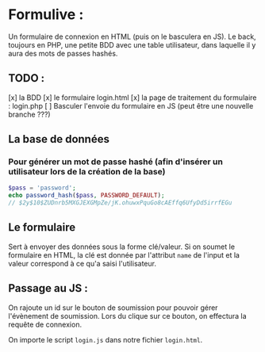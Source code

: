 # Formulive : 
Un formulaire de connexion en HTML (puis on le basculera en JS). 
Le back, toujours en PHP, une petite BDD avec une table utilisateur, dans laquelle il y aura des mots de passes hashés. 

## TODO : 
 [x] la BDD
 [x] le formulaire login.html
 [x] la page de traitement du formulaire : login.php
 [ ] Basculer l'envoie du formulaire en JS (peut être une nouvelle branche ???)

## La base de données

### Pour générer un mot de passe hashé (afin d'insérer un utilisateur lors de la création de la base)
```php
$pass = 'password'; 
echo password_hash($pass, PASSWORD_DEFAULT); 
// $2y$10$ZUDnrb5MXGJEXGMpZe/jK.ohuwxPquGo8cAEffq6UfyDd5irrfEGu
```

## Le formulaire 
Sert à envoyer des données sous la forme clé/valeur. 
Si on soumet le formulaire en HTML, la clé est donnée par l'attribut `name` de l'input et la valeur correspond à ce qu'a saisi l'utilisateur. 

## Passage au JS : 

On rajoute un id sur le bouton de soumission pour pouvoir gérer l'évènement de soumission. 
Lors du clique sur ce bouton, on effectura la requête de connexion. 

On importe le script `login.js` dans notre fichier `login.html`. 
